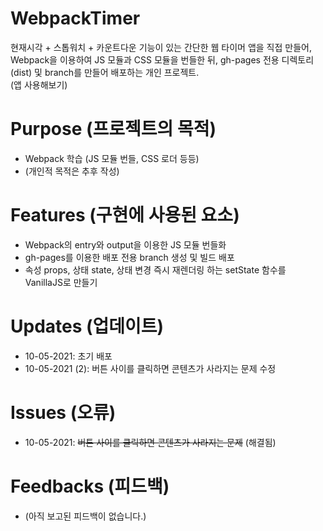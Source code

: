 # WebpackTimer
현재시각 + 스톱워치 + 카운트다운 기능이 있는 간단한 웹 타이머 앱을 직접 만들어, Webpack을 이용하여 JS 모듈과 CSS 모듈을 번들한 뒤, gh-pages 전용 디렉토리(dist) 및 branch를 만들어 배포하는 개인 프로젝트.   
(앱 사용해보기)

# Purpose (프로젝트의 목적)
- Webpack 학습 (JS 모듈 번들, CSS 로더 등등)
- (개인적 목적은 추후 작성)

# Features (구현에 사용된 요소)
- Webpack의 entry와 output을 이용한 JS 모듈 번들화
- gh-pages를 이용한 배포 전용 branch 생성 및 빌드 배포
- 속성 props, 상태 state, 상태 변경 즉시 재렌더링 하는 setState 함수를 VanillaJS로 만들기

# Updates (업데이트)
- 10-05-2021: 초기 배포
- 10-05-2021 (2): 버튼 사이를 클릭하면 콘텐츠가 사라지는 문제 수정

# Issues (오류)
- 10-05-2021: ~~버튼 사이를 클릭하면 콘텐츠가 사라지는 문제~~ (해결됨)

# Feedbacks (피드백)
- (아직 보고된 피드백이 없습니다.)
